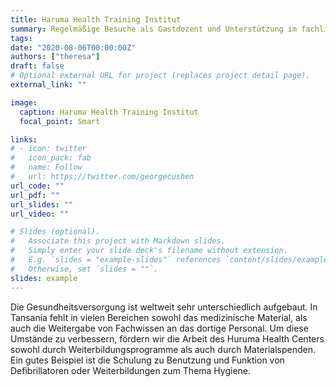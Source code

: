 ```yaml
---
title: Haruma Health Training Institut
summary: Regelmäßige Besuche als Gastdozent und Unterstützung im fachlichen Wissensauf- und Ausbau
tags:
date: "2020-08-06T00:00:00Z"
authors: ["theresa"]
draft: false
# Optional external URL for project (replaces project detail page).
external_link: ""

image:
  caption: Haruma Health Training Institut
  focal_point: Smart

links:
# - icon: twitter
#   icon_pack: fab
#   name: Follow
#   url: https://twitter.com/georgecushen
url_code: ""
url_pdf: ""
url_slides: ""
url_video: ""

# Slides (optional).
#   Associate this project with Markdown slides.
#   Simply enter your slide deck's filename without extension.
#   E.g. `slides = "example-slides"` references `content/slides/example-slides.md`.
#   Otherwise, set `slides = ""`.
slides: example
---
```

Die Gesundheitsversorgung ist weltweit sehr unterschiedlich aufgebaut. In Tansania fehlt in vielen Bereichen sowohl das medizinische Material, als auch die Weitergabe von Fachwissen an das dortige Personal. Um diese Umstände zu verbessern, fördern wir die Arbeit des Huruma Health Centers sowohl durch Weiterbildungsprogramme als auch durch Materialspenden. Ein gutes Beispiel ist die Schulung zu Benutzung und Funktion von Defibrillatoren oder Weiterbildungen zum Thema Hygiene.